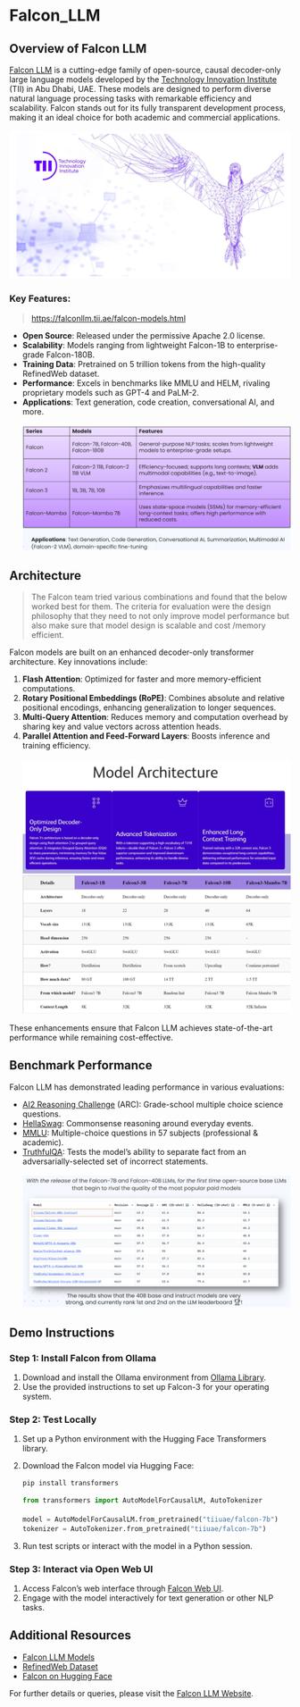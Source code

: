 # Falcon_LLM

## Overview of Falcon LLM

[Falcon LLM](https://falconllm.tii.ae/falcon-models.html) is a cutting-edge family of open-source, causal decoder-only large language models developed by the [Technology Innovation Institute](https://www.tii.ae/) (TII) in Abu Dhabi, UAE. These models are designed to perform diverse natural language processing tasks with remarkable efficiency and scalability. Falcon stands out for its fully transparent development process, making it an ideal choice for both academic and commercial applications.
<br><br>
![](imgs/falcon_bg.jpg)

### Key Features:

> https://falconllm.tii.ae/falcon-models.html

- **Open Source**: Released under the permissive Apache 2.0 license.
- **Scalability**: Models ranging from lightweight Falcon-1B to enterprise-grade Falcon-180B.
- **Training Data**: Pretrained on 5 trillion tokens from the high-quality RefinedWeb dataset.
- **Performance**: Excels in benchmarks like MMLU and HELM, rivaling proprietary models such as GPT-4 and PaLM-2.
- **Applications**: Text generation, code creation, conversational AI, and more.
  <br><br>
  ![](imgs/falcon_family.png)

## Architecture

> The Falcon team tried various combinations and found that the below worked best for them. The criteria for evaluation were the design philosophy that they need to not only improve model performance but also make sure that model design is scalable and cost /memory efficient.

Falcon models are built on an enhanced decoder-only transformer architecture. Key innovations include:

1. **Flash Attention**: Optimized for faster and more memory-efficient computations.
2. **Rotary Positional Embeddings (RoPE)**: Combines absolute and relative positional encodings, enhancing generalization to longer sequences.
3. **Multi-Query Attention**: Reduces memory and computation overhead by sharing key and value vectors across attention heads.
4. **Parallel Attention and Feed-Forward Layers**: Boosts inference and training efficiency.
   <br><br>
   ![](imgs/falcon_architecture.png)
   ![](imgs/falcon_specs.png)

These enhancements ensure that Falcon LLM achieves state-of-the-art performance while remaining cost-effective.

## Benchmark Performance

Falcon LLM has demonstrated leading performance in various evaluations:

- [AI2 Reasoning Challenge](https://allenai.org/data/arc) (ARC): Grade-school multiple choice science questions.
- [HellaSwag](https://arxiv.org/abs/1905.07830): Commonsense reasoning around everyday events.
- [MMLU](https://github.com/hendrycks/test): Multiple-choice questions in 57 subjects (professional & academic).
- [TruthfulQA](https://arxiv.org/abs/2109.07958): Tests the model’s ability to separate fact from an adversarially-selected set of incorrect statements.
  <br><br>
  ![](imgs/falcon_benchmark.png)

## Demo Instructions

### Step 1: Install Falcon from Ollama

1. Download and install the Ollama environment from [Ollama Library](https://ollama.com/library/falcon3).
2. Use the provided instructions to set up Falcon-3 for your operating system.

### Step 2: Test Locally

1. Set up a Python environment with the Hugging Face Transformers library.
2. Download the Falcon model via Hugging Face:

   ```bash
   pip install transformers
   ```

   ```python
   from transformers import AutoModelForCausalLM, AutoTokenizer

   model = AutoModelForCausalLM.from_pretrained("tiiuae/falcon-7b")
   tokenizer = AutoTokenizer.from_pretrained("tiiuae/falcon-7b")
   ```

3. Run test scripts or interact with the model in a Python session.

### Step 3: Interact via Open Web UI

1. Access Falcon’s web interface through [Falcon Web UI](https://falconllm.tii.ae).
2. Engage with the model interactively for text generation or other NLP tasks.

## Additional Resources

- [Falcon LLM Models](https://falconllm.tii.ae/falcon-models.html)
- [RefinedWeb Dataset](https://huggingface.co/datasets/tiiuae/falcon-refinedweb)
- [Falcon on Hugging Face](https://huggingface.co/tiiuae)

For further details or queries, please visit the [Falcon LLM Website](https://falconllm.tii.ae).
